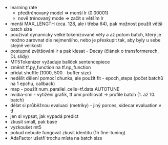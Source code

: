 - learning rate
  - předtrénovaný model => menší lr (0.00001)
  - nově trénovaný mode => začít s větším lr
- menší MAX_LENGTH (cca. 128, ale i třeba 64), pak možnost použít větší batch size
- používat dynamicky velké tokenizované věty a až potom batch, který je možno zarovnat dle nejmenšího, nebo je přeskupit tak, aby byly u sebe stejné velikosti
- postupné zvětšování lr a pak klesat - Decay (článek o transformerech, DL slidy)
- MT5Tokenizer vyžaduje balíček sentencepiece
- změnit tf.py_function na tf.np_function
- přidat shuffle (1000, 500 - buffer size)
- nedělit dělení pomocí chunks, ale použít fit - epoch_steps (počet batchů na 1 epchu, callback)
- map - použít num_parallel_cells=tf.data.AUTOTUNE
- nvidia-smi - vytížení grafik, tf umí profilovat -> profile batch (1. až 10. batch)
- dělat si průběžnou evaluaci (metriky) - jiný porces, sidecar evaluation v tf
- jen si vypsat, jak vypadá predict
- zkusit small, pak base
- vyzkoušet mt5
- pokud nebude fungovat zkusit identitu (1h fine-tuning)
- AdaFactor ušetří trochu místa na batch size
  